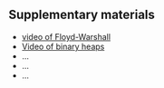 ## Supplementary materials

* [video of Floyd-Warshall](https://www.youtube.com/watch?v=4OQeCuLYj-4)
* [Video of binary heaps](https://www.youtube.com/watch?v=WCm3TqScBM8)
* ...
* ...
* ...
